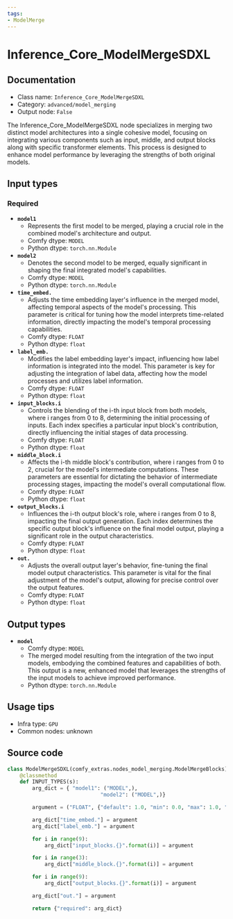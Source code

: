 ```yaml
---
tags:
- ModelMerge
---
```


# Inference_Core_ModelMergeSDXL
## Documentation
- Class name: `Inference_Core_ModelMergeSDXL`
- Category: `advanced/model_merging`
- Output node: `False`

The Inference_Core_ModelMergeSDXL node specializes in merging two distinct model architectures into a single cohesive model, focusing on integrating various components such as input, middle, and output blocks along with specific transformer elements. This process is designed to enhance model performance by leveraging the strengths of both original models.
## Input types
### Required
- **`model1`**
    - Represents the first model to be merged, playing a crucial role in the combined model's architecture and output.
    - Comfy dtype: `MODEL`
    - Python dtype: `torch.nn.Module`
- **`model2`**
    - Denotes the second model to be merged, equally significant in shaping the final integrated model's capabilities.
    - Comfy dtype: `MODEL`
    - Python dtype: `torch.nn.Module`
- **`time_embed.`**
    - Adjusts the time embedding layer's influence in the merged model, affecting temporal aspects of the model's processing. This parameter is critical for tuning how the model interprets time-related information, directly impacting the model's temporal processing capabilities.
    - Comfy dtype: `FLOAT`
    - Python dtype: `float`
- **`label_emb.`**
    - Modifies the label embedding layer's impact, influencing how label information is integrated into the model. This parameter is key for adjusting the integration of label data, affecting how the model processes and utilizes label information.
    - Comfy dtype: `FLOAT`
    - Python dtype: `float`
- **`input_blocks.i`**
    - Controls the blending of the i-th input block from both models, where i ranges from 0 to 8, determining the initial processing of inputs. Each index specifies a particular input block's contribution, directly influencing the initial stages of data processing.
    - Comfy dtype: `FLOAT`
    - Python dtype: `float`
- **`middle_block.i`**
    - Affects the i-th middle block's contribution, where i ranges from 0 to 2, crucial for the model's intermediate computations. These parameters are essential for dictating the behavior of intermediate processing stages, impacting the model's overall computational flow.
    - Comfy dtype: `FLOAT`
    - Python dtype: `float`
- **`output_blocks.i`**
    - Influences the i-th output block's role, where i ranges from 0 to 8, impacting the final output generation. Each index determines the specific output block's influence on the final model output, playing a significant role in the output characteristics.
    - Comfy dtype: `FLOAT`
    - Python dtype: `float`
- **`out.`**
    - Adjusts the overall output layer's behavior, fine-tuning the final model output characteristics. This parameter is vital for the final adjustment of the model's output, allowing for precise control over the output features.
    - Comfy dtype: `FLOAT`
    - Python dtype: `float`
## Output types
- **`model`**
    - Comfy dtype: `MODEL`
    - The merged model resulting from the integration of the two input models, embodying the combined features and capabilities of both. This output is a new, enhanced model that leverages the strengths of the input models to achieve improved performance.
    - Python dtype: `torch.nn.Module`
## Usage tips
- Infra type: `GPU`
- Common nodes: unknown


## Source code
```python
class ModelMergeSDXL(comfy_extras.nodes_model_merging.ModelMergeBlocks):
    @classmethod
    def INPUT_TYPES(s):
        arg_dict = { "model1": ("MODEL",),
                              "model2": ("MODEL",)}

        argument = ("FLOAT", {"default": 1.0, "min": 0.0, "max": 1.0, "step": 0.01})

        arg_dict["time_embed."] = argument
        arg_dict["label_emb."] = argument

        for i in range(9):
            arg_dict["input_blocks.{}".format(i)] = argument

        for i in range(3):
            arg_dict["middle_block.{}".format(i)] = argument

        for i in range(9):
            arg_dict["output_blocks.{}".format(i)] = argument

        arg_dict["out."] = argument

        return {"required": arg_dict}

```
